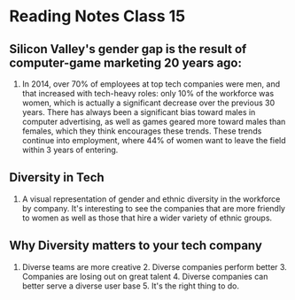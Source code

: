 # Reading Notes Class 15

## Silicon Valley's gender gap is the result of computer-game marketing 20 years ago:

1. In 2014, over 70% of employees at top tech companies were men, and that increased with tech-heavy roles: only 10% of the workforce was women, which is actually a significant decrease over the previous 30 years. There has always been a significant bias toward males in computer advertising, as well as games geared more toward males than females, which they think encourages these trends. These trends continue into employment, where 44% of women want to leave the field within 3 years of entering. 

## Diversity in Tech

1. A visual representation of gender and ethnic diversity in the workforce by company. It's interesting to see the companies that are more friendly to women as well as those that hire a wider variety of ethnic groups. 

## Why Diversity matters to your tech company

1. Diverse teams are more creative 2. Diverse companies perform better 3. Companies are losing out on great talent 4. Diverse companies can better serve a diverse user base 5. It's the right thing to do. 
